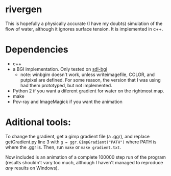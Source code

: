 # rivergen
This is hopefully a physically accurate (I have my doubts) simulation of the flow of water, although it ignores surface tension. It is implemented in c++.

# Dependencies

 - c++
 - a BGI implementation. Only tested on [sdl-bgi](http://libxbgi.sourceforge.net/) 
    - note: winbgim doesn't work, unless writeimagefile, COLOR, and putpixel are defined. For some reason, the version that I was using had them prototyped, but not implemented.
 - Python 2 if you want a diferent gradient for water on the rightmost map.
 - make
 - Pov-ray and ImageMagick if you want the animation

# Aditional tools:

To change the gradient, get a gimp gradient file (a .ggr), and replace  getGradient.py line 3 with `g = ggr.GimpGradient("PATH")` where PATH is where the .ggr is. Then, run `make` or `make gradient.txt`.

Now included is an animation of a complete 100000 step run of the program (results shouldn't vary too much, although I haven't managed to reproduce *any* results on Windows). 
